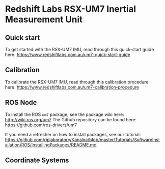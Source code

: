 # Redshift Labs RSX-UM7 Inertial Measurement Unit

## Quick start

To get started with the RSX-UM7 IMU, read through this quick-start guide here: https://www.redshiftlabs.com.au/um7-quick-start-guide

## Calibration

To calibrate the RSX-UM7 IMU, read through this calibration procedure here: https://www.redshiftlabs.com.au/um7-calibration-procedure

## ROS Node

To install the ROS `um7` package, see the package wiki here: http://wiki.ros.org/um7
The Github repository can be found here: https://github.com/ros-drivers/um7

If you need a refresher on how to install packages, see our tutorial: https://github.com/riplaboratory/Kanaloa/blob/master/Tutorials/SoftwareInstallation/ROS/InstallingPackages/README.md

## Coordinate Systems

